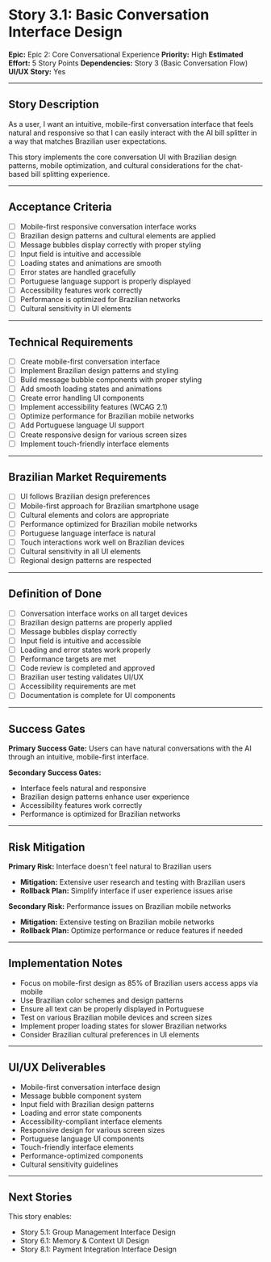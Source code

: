 # Story 3.1: Basic Conversation Interface Design

**Epic:** Epic 2: Core Conversational Experience
**Priority:** High
**Estimated Effort:** 5 Story Points
**Dependencies:** Story 3 (Basic Conversation Flow)
**UI/UX Story:** Yes

---

## Story Description

As a user, I want an intuitive, mobile-first conversation interface that feels natural and responsive so that I can easily interact with the AI bill splitter in a way that matches Brazilian user expectations.

This story implements the core conversation UI with Brazilian design patterns, mobile optimization, and cultural considerations for the chat-based bill splitting experience.

---

## Acceptance Criteria

- [ ] Mobile-first responsive conversation interface works
- [ ] Brazilian design patterns and cultural elements are applied
- [ ] Message bubbles display correctly with proper styling
- [ ] Input field is intuitive and accessible
- [ ] Loading states and animations are smooth
- [ ] Error states are handled gracefully
- [ ] Portuguese language support is properly displayed
- [ ] Accessibility features work correctly
- [ ] Performance is optimized for Brazilian networks
- [ ] Cultural sensitivity in UI elements

---

## Technical Requirements

- [ ] Create mobile-first conversation interface
- [ ] Implement Brazilian design patterns and styling
- [ ] Build message bubble components with proper styling
- [ ] Add smooth loading states and animations
- [ ] Create error handling UI components
- [ ] Implement accessibility features (WCAG 2.1)
- [ ] Optimize performance for Brazilian mobile networks
- [ ] Add Portuguese language UI support
- [ ] Create responsive design for various screen sizes
- [ ] Implement touch-friendly interface elements

---

## Brazilian Market Requirements

- [ ] UI follows Brazilian design preferences
- [ ] Mobile-first approach for Brazilian smartphone usage
- [ ] Cultural elements and colors are appropriate
- [ ] Performance optimized for Brazilian mobile networks
- [ ] Portuguese language interface is natural
- [ ] Touch interactions work well on Brazilian devices
- [ ] Cultural sensitivity in all UI elements
- [ ] Regional design patterns are respected

---

## Definition of Done

- [ ] Conversation interface works on all target devices
- [ ] Brazilian design patterns are properly applied
- [ ] Message bubbles display correctly
- [ ] Input field is intuitive and accessible
- [ ] Loading and error states work properly
- [ ] Performance targets are met
- [ ] Code review is completed and approved
- [ ] Brazilian user testing validates UI/UX
- [ ] Accessibility requirements are met
- [ ] Documentation is complete for UI components

---

## Success Gates

**Primary Success Gate:** Users can have natural conversations with the AI through an intuitive, mobile-first interface.

**Secondary Success Gates:**
- Interface feels natural and responsive
- Brazilian design patterns enhance user experience
- Accessibility features work correctly
- Performance is optimized for Brazilian networks

---

## Risk Mitigation

**Primary Risk:** Interface doesn't feel natural to Brazilian users
- **Mitigation:** Extensive user research and testing with Brazilian users
- **Rollback Plan:** Simplify interface if user experience issues arise

**Secondary Risk:** Performance issues on Brazilian mobile networks
- **Mitigation:** Extensive testing on Brazilian mobile networks
- **Rollback Plan:** Optimize performance or reduce features if needed

---

## Implementation Notes

- Focus on mobile-first design as 85% of Brazilian users access apps via mobile
- Use Brazilian color schemes and design patterns
- Ensure all text can be properly displayed in Portuguese
- Test on various Brazilian mobile devices and screen sizes
- Implement proper loading states for slower Brazilian networks
- Consider Brazilian cultural preferences in UI elements

---

## UI/UX Deliverables

- Mobile-first conversation interface design
- Message bubble component system
- Input field with Brazilian design patterns
- Loading and error state components
- Accessibility-compliant interface elements
- Responsive design for various screen sizes
- Portuguese language UI components
- Touch-friendly interface elements
- Performance-optimized components
- Cultural sensitivity guidelines

---

## Next Stories

This story enables:
- Story 5.1: Group Management Interface Design
- Story 6.1: Memory & Context UI Design
- Story 8.1: Payment Integration Interface Design 